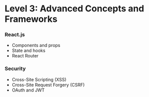 # Level 3: Advanced Concepts and Frameworks

### React.js
- Components and props
- State and hooks
- React Router

### Security
- Cross-Site Scripting (XSS)
- Cross-Site Request Forgery (CSRF)
- OAuth and JWT

